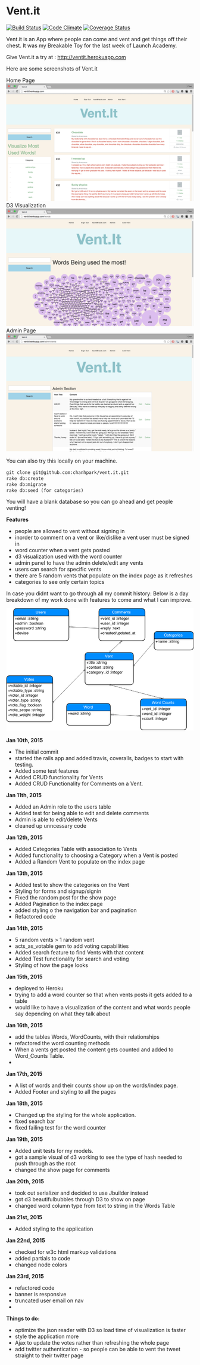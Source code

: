 Vent.it
======

[![Build Status](https://travis-ci.org/chanhpark/vent.it.svg)](https://travis-ci.org/chanhpark/vent.it)
[![Code Climate](https://codeclimate.com/github/chanhpark/vent.it/badges/gpa.svg)](https://codeclimate.com/github/chanhpark/vent.it)
[![Coverage Status](https://coveralls.io/repos/chanhpark/vent.it/badge.png?branch=master)](https://coveralls.io/r/chanhpark/vent.it?branch=master)

Vent.it is an App where people can come and vent and get things off their chest. It was my Breakable Toy for the last week of Launch Academy.

Give Vent.it a try at : http://ventit.herokuapp.com

Here are some screenshots of Vent.it

Home Page
![alt tag](home.png)
D3 Visualization
![alt tag](data.png)
Admin Page
![alt tag](admin.png)

You can also try this locally on your machine.

```
git clone git@github.com:chanhpark/vent.it.git
rake db:create
rake db:migrate
rake db:seed (for categories)
```
You will have a blank database so you can go ahead and get people venting!

**Features**
- people are allowed to vent without signing in
- inorder to comment on a vent or like/dislike a vent user must be signed in
- word counter when a vent gets posted
- d3 visualization used with the word counter
- admin panel to have the admin delete/edit any vents
- users can search for specific vents
- there are 5 random vents that populate on the index page as it refreshes
- categories to see only certain topics

In case you didnt want to go through all my commit history: Below is a day breakdown of my work done with features to come and what I can improve.

![alt tag](er.png)

**Jan 10th, 2015**
  - The initial commit
  - started the rails app and added travis, coveralls, badges to start with testing.
  - Added some test features
  - Added CRUD functionality for Vents
  - Added CRUD Functionality for Comments on a Vent.

**Jan 11th, 2015**
  - Added an Admin role to the users table
  - Added test for being able to edit and delete comments
  - Admin is able to edit/delete Vents
  - cleaned up unncessary code

**Jan 12th, 2015**
  - Added Categories Table with association to Vents
  - Added functionality to choosing a Category when a Vent is posted
  - Added a Random Vent to populate on the index page

**Jan 13th, 2015**
  - Added test to show the categories on the Vent
  - Styling for forms and signup/signin
  - Fixed the random post for the show page
  - Added Pagination to the index page
  - added styling o the navigation bar and pagination
  - Refactored code

**Jan 14th, 2015**
  - 5 random vents > 1 random vent
  - acts_as_votable gem to add voting capabilities
  - Added search feature to find Vents with that content
  - Added Test functionality for search and voting
  - Styling of how the page looks

**Jan 15th, 2015**
  - deployed to Heroku
  - trying to add a word counter so that when vents posts it gets added to a table
  - would like to have a visualization of the content and what words people say
    depending on what they talk about

**Jan 16th, 2015**
  - add the tables Words, WordCounts, with their relationships
  - refactored the word counting methods
  - When a vents get posted the content gets counted and added to Word_Counts Table.
  -
**Jan 17th, 2015**
  - A list of words and their counts show up on the words/index page.
  - Added Footer and styling to all the pages

**Jan 18th, 2015**
   - Changed up the styling for the whole application.
   - fixed search bar
   - fixed failing test for the word counter

**Jan 19th, 2015**
   - Added unit tests for my models.
   - got a sample visual of d3 working to see the type of hash needed to push through as the root
   - changed the show page for comments

**Jan 20th, 2015**
   - took out serializer and decided to use Jbuilder instead
   - got d3 beautifulbubbles through D3 to show on page
   - changed word column type from text to string in the Words Table

**Jan 21st, 2015**
   - Added styling to the application

**Jan 22nd, 2015**
   - checked for w3c html markup validations
   - added partials to code
   - changed node colors

**Jan 23rd, 2015**
   - refactored code
   - banner is responsive
   - truncated user email on nav
   -
**Things to do:**
- optimize the json reader with D3 so load time of visualization is faster
- style the application more
- Ajax to update the votes rather than refreshing the whole page
- add twitter authentication - so people can be able to vent the tweet straight to their twitter page
